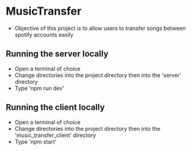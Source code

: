 # MusicTransfer

- Objective of this project is to allow users to transfer songs between spotify accounts easily

## Running the server locally

- Open a terminal of choice
- Change directories into the project directory then into the 'server' directory
- Type 'npm run dev'

## Running the client locally

- Open a terminal of choice
- Change directories into the project directory then into the 'music_transfer_client' directory
- Type 'npm start'
